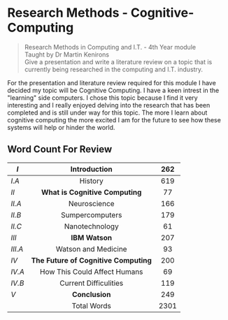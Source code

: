 # Research Methods - Cognitive-Computing  

> Research Methods in Computing and I.T. - 4th Year module  
> Taught by Dr Martin Kenirons  
> Give a presentation and write a literature review on a topic that is currently being researched in the computing and I.T. industry.  

For the presentation and literature review required for this module I have decided my topic will be Cognitive Computing. I have a keen intrest in the "learning" side computers. I chose this topic because I find it very interesting and I really enjoyed delving into the research that has been completed and is still under way for this topic. The more I learn about cognitive computing the more excited I am for the future to see how these systems will help or hinder the world.  


## Word Count For Review  
| *I*     	|            **Introduction**           	|  262 	|
|---------	|:-------------------------------------:	|:----:	|
| *I.A*   	|                History                	|  619 	|
| *II*    	|    **What is Cognitive Computing**    	|  77  	|
| *II.A*  	|              Neuroscience             	|  166 	|
| *II.B*  	|            Sumpercomputers            	|  179 	|
| *II.C*  	|             Nanotechnology            	|  61  	|
| *III*   	|             **IBM Watson**            	|  207 	|
| *III.A* 	|          Watson and Medicine          	|  93  	|
| *IV*    	| **The Future of Cognitive Computing** 	|  200 	|
| *IV.A*  	|      How This Could Affect Humans     	|  69  	|
| *IV.B*  	|         Current Difficulities         	|  119 	|
| *V*     	|             **Conclusion**            	|  249 	|
|         	|              Total Words              	| 2301 	|